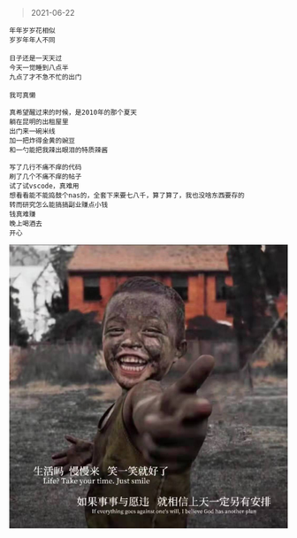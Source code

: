 > 2021-06-22
```
年年岁岁花相似
岁岁年年人不同

日子还是一天天过
今天一觉睡到八点半
九点了才不急不忙的出门

我可真懒
```

```
真希望醒过来的时候，是2010年的那个夏天
躺在昆明的出租屋里
出门来一碗米线
加一把炸得金黄的豌豆
和一勺能把我辣出眼泪的特质辣酱
```

```
写了几行不痛不痒的代码
刷了几个不痛不痒的帖子
试了试vscode，真难用
想看看能不能捣鼓个nas的，全套下来要七八千，算了算了，我也没啥东西要存的
转而研究怎么能搞搞副业赚点小钱
钱真难赚
晚上喝酒去
开心
```


![](../../images/2021-0622.jpeg)

